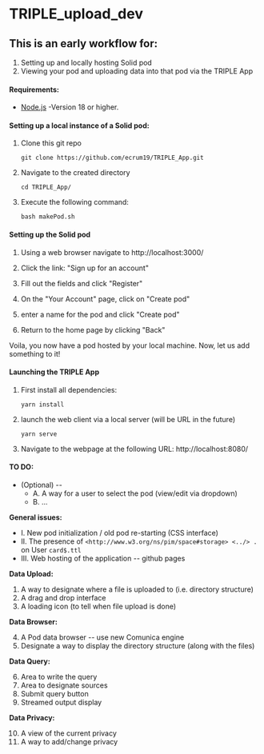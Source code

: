 # TRIPLE_upload_dev

## This is an early workflow for: 
1. Setting up and locally hosting Solid pod
2. Viewing your pod and uploading data into that pod via the TRIPLE App


#### Requirements:
- [Node.js](https://nodejs.org/en/)
    -Version 18 or higher.

#### Setting up a local instance of a Solid pod:
1. Clone this git repo

   `git clone https://github.com/ecrum19/TRIPLE_App.git`

3. Navigate to the created directory

   `cd TRIPLE_App/`

5. Execute the following command:

   `bash makePod.sh`


#### Setting up the Solid pod
1. Using a web browser navigate to
    http://localhost:3000/

2. Click the link: "Sign up for an account"

3. Fill out the fields and click "Register"

4. On the "Your Account" page, click on "Create pod"

5. enter a name for the pod and click "Create pod"

6. Return to the home page by clicking "Back"

Voila, you now have a pod hosted by your local machine. Now, let us add something to it!

#### Launching the TRIPLE App
1. First install all dependencies: 

   `yarn install`

2. launch the web client via a local server (will be URL in the future)

   `yarn serve`

3. Navigate to the webpage at the following URL: http://localhost:8080/


#### TO DO:
- (Optional) -- 
  - A. A way for a user to select the pod (view/edit via dropdown)
  - B. ...

**General issues:**

- I. New pod initialization / old pod re-starting (CSS interface)
- II. The presence of `<http://www.w3.org/ns/pim/space#storage> <../> .` on User `card$.ttl`
- III. Web hosting of the application -- github pages

**Data Upload:**

1. A way to designate where a file is uploaded to (i.e. directory structure)
2. A drag and drop interface
3. A loading icon (to tell when file upload is done)

**Data Browser:**

4. A Pod data browser -- use new Comunica engine
5. Designate a way to display the directory structure (along with the files)

**Data Query:**

6. Area to write the query
7. Area to designate sources
8. Submit query button
9. Streamed output display

**Data Privacy:**

10. A view of the current privacy
11. A way to add/change privacy
